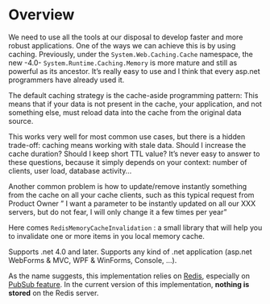 Overview
=

We need to use all the tools at our disposal to develop faster and more robust applications.
One of the ways we can achieve this is by using caching. Previously, under the `System.Web.Caching.Cache` namespace, the new  -4.0- `System.Runtime.Caching.Memory` is more mature and still as powerful as its ancestor.
It’s really easy to use and I think that every asp.net programmers have already used it.

The default caching strategy is the cache-aside programming pattern: This means that if your data is not present in the cache, your application, and not something else, must reload data into the cache from the original data source.

This works very well for most common use cases, but there is a hidden trade-off: caching means working with stale data. Should I increase the cache duration? Should I keep short TTL value? It’s never easy to answer to these questions, because it simply depends on your context: number of clients, user load, database activity…

Another common problem is how to update/remove instantly something from the cache on all your cache clients, such as this typical request from Product Owner ” I want a parameter to be instantly updated on all our XXX servers, but do not fear, I will only change it a few times per year”

Here comes `RedisMemoryCacheInvalidation` : a small library that will help you to invalidate one or more items in you local memory cache.

Supports .net 4.0 and later.
Supports any kind of .net application (asp.net WebForms & MVC, WPF & WinForms, Console, ...).

As the name suggests, this implementation relies on [Redis](http://redis.io/), especially on [PubSub feature](http://redis.io/topics/pubsub).
In the current version of this implementation, __nothing is stored__ on the Redis server.

